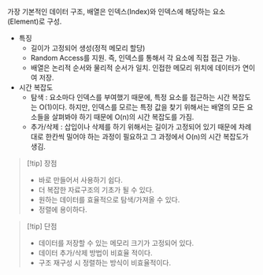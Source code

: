 가장 기본적인 데이터 구조, 배열은 인덱스(Index)와 인덱스에 해당하는 요소(Element)로 구성.
- 특징
	- 길이가 고정되어 생성(정적 메모리 할당)
	- Random Access를 지원. 즉, 인덱스를 통해서 각 요소에 직접 접근 가능.
	- 배열은 논리적 순서와 물리적 순서가 일치. 인접한 메모리 위치에 데이터가 연이여 저장.
- 시간 복잡도
	- 탐색 : 요소마다 인덱스를 부여했기 때문에, 특정 요소를 접근하는 시간 복잡도는 O(1)이다. 하지만, 인덱스를 모르는 특정 값을 찾기 위해서는 배열의 모든 요소들을 살펴봐야 하기 때문에 O(n)의 시간 복잡도를 가짐.
	- 추가/삭제 : 삽입이나 삭제를 하기 위해서는 길이가 고정되어 있기 때문에 차례대로 한칸씩 밀어야 하는 과정이 필요하고 그 과정에서 O(n)의 시간 복잡도가 생김.
>[!tip] 장점
>- 바로 만들어서 사용하기 쉽다.
>- 더 복잡한 자료구조의 기초가 될 수 있다.
>- 원하는 데이터를 효율적으로 탐색/가져올 수 있다.
>- 정렬에 용이하다.

>[!tip] 단점
>- 데이터를 저장할 수 있는 메모리 크기가 고정되어 있다.
>- 데이터 추가/삭제 방법이 비효율 적이다.
>- 구조 재구성 시 정렬하는  방식이 비효율적이다.


